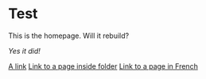 Test
====

This is the homepage.
Will it rebuild?

*Yes it did!*

[A link](linked.md)
[Link to a page inside folder](/folder/page-in-folder.md)
[Link to a page in French](index.fr.md)

